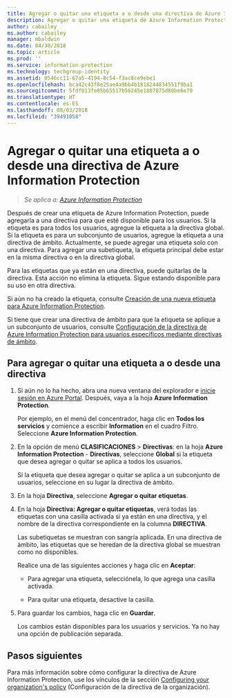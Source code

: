 ```yaml
---
title: Agregar o quitar una etiqueta a o desde una directiva de Azure Information Protection
description: Agregar o quitar una etiqueta de Azure Information Protection a o desde la directiva global para todos los usuarios, o hacia o desde una directiva de ámbito para un subconjunto de usuarios.
author: cabailey
ms.author: cabailey
manager: mbaldwin
ms.date: 04/30/2018
ms.topic: article
ms.prod: ''
ms.service: information-protection
ms.technology: techgroup-identity
ms.assetid: 0546cc11-67a5-4194-8c54-f3ac8ce9ebe1
ms.openlocfilehash: bca42c43f8e25ae4a9bb4b1818244834551f9ba1
ms.sourcegitcommit: 5fdf013fe05b65517b56245e1807875d80be6e70
ms.translationtype: HT
ms.contentlocale: es-ES
ms.lasthandoff: 08/03/2018
ms.locfileid: "39491058"
---
```

# <a name="add-or-remove-a-label-to-or-from-an-azure-information-protection-policy"></a>Agregar o quitar una etiqueta a o desde una directiva de Azure Information Protection

>*Se aplica a: [Azure Information Protection](https://azure.microsoft.com/pricing/details/information-protection)*

Después de crear una etiqueta de Azure Information Protection, puede agregarla a una directiva para que esté disponible para los usuarios. Si la etiqueta es para todos los usuarios, agregue la etiqueta a la directiva global. Si la etiqueta es para un subconjunto de usuarios, agregue la etiqueta a una directiva de ámbito. Actualmente, se puede agregar una etiqueta solo con una directiva. Para agregar una subetiqueta, la etiqueta principal debe estar en la misma directiva o en la directiva global.

Para las etiquetas que ya están en una directiva, puede quitarlas de la directiva. Esta acción no elimina la etiqueta. Sigue estando disponible para su uso en otra directiva.

Si aún no ha creado la etiqueta, consulte [Creación de una nueva etiqueta para Azure Information Protection](configure-policy-new-label.md).

Si tiene que crear una directiva de ámbito para que la etiqueta se aplique a un subconjunto de usuarios, consulte [Configuración de la directiva de Azure Information Protection para usuarios específicos mediante directivas de ámbito](configure-policy-scope.md).

## <a name="to-add-or-remove-a-label-to-or-from-a-policy"></a>Para agregar o quitar una etiqueta a o desde una directiva

1. Si aún no lo ha hecho, abra una nueva ventana del explorador e [inicie sesión en Azure Portal](configure-policy.md#signing-in-to-the-azure-portal). Después, vaya a la hoja **Azure Information Protection**.
    
    Por ejemplo, en el menú del concentrador, haga clic en **Todos los servicios** y comience a escribir **Information** en el cuadro Filtro. Seleccione **Azure Information Protection**.

2. En la opción de menú **CLASIFICACIONES** > **Directivas**: en la hoja **Azure Information Protection** - **Directivas**, seleccione **Global** si la etiqueta que desea agregar o quitar se aplica a todos los usuarios.

    Si la etiqueta que desea agregar o quitar se aplica a un subconjunto de usuarios, seleccione en su lugar la directiva de ámbito.

3. En la hoja **Directiva**, seleccione **Agregar o quitar etiquetas**.

4. En la hoja **Directiva: Agregar o quitar etiquetas**, verá todas las etiquetas con una casilla activada si ya están en una directiva, y el nombre de la directiva correspondiente en la columna **DIRECTIVA**.
     
    Las subetiquetas se muestran con sangría aplicada. En una directiva de ámbito, las etiquetas que se heredan de la directiva global se muestran como no disponibles.
    
    Realice una de las siguientes acciones y haga clic en **Aceptar**:
    
    - Para agregar una etiqueta, selecciónela, lo que agrega una casilla activada.
    
    - Para quitar una etiqueta, desactive la casilla.
  
5. Para guardar los cambios, haga clic en **Guardar**.
   
    Los cambios están disponibles para los usuarios y servicios. Ya no hay una opción de publicación separada.


## <a name="next-steps"></a>Pasos siguientes

Para más información sobre cómo configurar la directiva de Azure Information Protection, use los vínculos de la sección [Configuring your organization's policy](configure-policy.md#configuring-your-organizations-policy) (Configuración de la directiva de la organización).  

